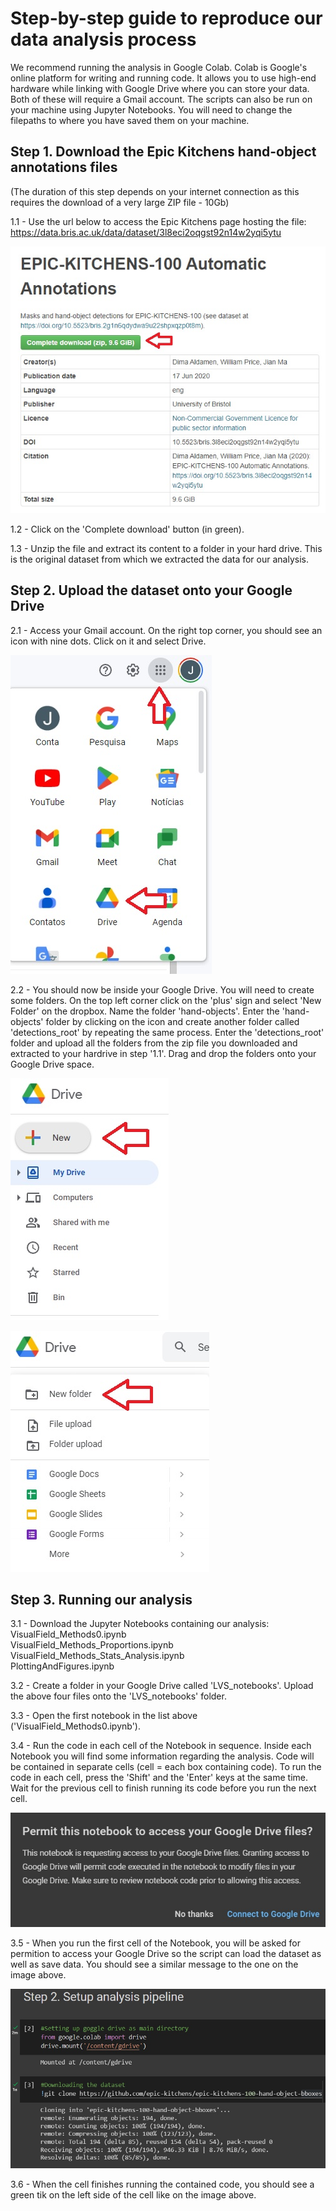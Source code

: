 # Step-by-step guide to reproduce our data analysis process #

We recommend running the analysis in Google Colab. Colab is Google's online platform for writing and running code. It allows you to use high-end hardware while linking with Google Drive where you can store your data. Both of these will require a Gmail account. The scripts can also be run on your machine using Jupyter Notebooks. You will need to change the filepaths to where you have saved them on your machine.

## Step 1. Download the Epic Kitchens hand-object annotations files ##
(The duration of this step depends on your internet connection as this requires the download of a very large ZIP file - 10Gb)

  1.1 - Use the url below to access the Epic Kitchens page hosting the file:
  https://data.bris.ac.uk/data/dataset/3l8eci2oqgst92n14w2yqi5ytu
  
  ![instructions_1](Images/LVF_instructions_1.jpg)
  
  1.2 - Click on the 'Complete download' button (in green). 

  1.3 - Unzip the file and extract its content to a folder in your hard drive. This is the original dataset from which we extracted the data for our analysis.

## Step 2. Upload the dataset onto your Google Drive ##

  2.1 - Access your Gmail account. On the right top corner, you should see an icon with nine dots. Click on it and select Drive.
  
  ![instructions_1](Images/LVF_instructions_2.jpg)

  2.2 - You should now be inside your Google Drive. You will need to create some folders. On the top left corner click on the 'plus' sign and select 'New Folder' on the dropbox. Name the folder 'hand-objects'. Enter the 'hand-objects' folder by clicking on the icon and create another folder called 'detections_root' by repeating the same process. Enter the 'detections_root' folder and upload all the folders from the zip file you downloaded and extracted to your hardrive in step '1.1'. Drag and drop the folders onto your Google Drive space.
  
  ![instructions_1](Images/LVF_instructions_3.jpg)
  
  ![instructions_1](Images/LVF_instructions_4.jpg)
  
## Step 3. Running our analysis ##

  3.1 - Download the Jupyter Notebooks containing our analysis:
     VisualField_Methods0.ipynb \
     VisualField_Methods_Proportions.ipynb \
     VisualField_Methods_Stats_Analysis.ipynb \
     PlottingAndFigures.ipynb 
     
  3.2 - Create a folder in your Google Drive called 'LVS_notebooks'. Upload the above four files onto the 'LVS_notebooks' folder. 
  
  3.3 - Open the first notebook in the list above ('VisualField_Methods0.ipynb'). 
  
  3.4 - Run the code in each cell of the Notebook in sequence. Inside each Notebook you will find some information regarding the analysis. Code will be contained in separate cells (cell = each box containing code). To run the code in each cell, press the 'Shift' and the 'Enter' keys at the same time. Wait for the previous cell to finish running its code before you run the next cell. 
  
  
  
  ![instructions_1](Images/LVF_instructions_5.jpg)
  
  3.5 - When you run the first cell of the Notebook, you will be asked for permition to access your Google Drive so the script can load the dataset as well as save data. You should see a similar message to the one on the image above. 
  
  
  
  ![instructions_1](Images/LVF_instructions_6.jpg)
  
3.6 - When the cell finishes running the contained code, you should see a green tik on the left side of the cell like on the image above. 
